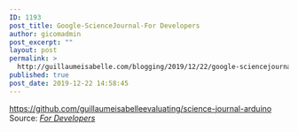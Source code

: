 ```yaml
---
ID: 1193
post_title: Google-ScienceJournal-For Developers
author: gicomadmin
post_excerpt: ""
layout: post
permalink: >
  http://guillaumeisabelle.com/blogging/2019/12/22/google-sciencejournal-for-developers/
published: true
post_date: 2019-12-22 14:58:45
---
```

https://github.com/guillaumeisabelleevaluating/science-journal-arduino Source: *[For Developers][1]*

 [1]: https://sciencejournal.withgoogle.com/developers/